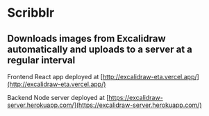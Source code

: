 # Scribblr

## Downloads images from Excalidraw automatically and uploads to a server at a regular interval

Frontend React app deployed at [http://excalidraw-eta.vercel.app/](http://excalidraw-eta.vercel.app/)

Backend Node server deployed at [https://excalidraw-server.herokuapp.com/](https://excalidraw-server.herokuapp.com/)
